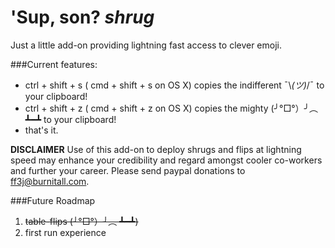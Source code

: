 # 'Sup, son? *shrug*

Just a little add-on providing lightning fast access to clever emoji.

###Current features:

* ctrl + shift + s ( cmd + shift + s on OS X) copies the indifferent ¯\\_(ツ)_/¯ to your clipboard!
* ctrl + shift + z ( cmd + shift + z on OS X) copies the mighty (╯°□°）╯︵ ┻━┻ to your clipboard!
* that's it.

**DISCLAIMER** Use of this add-on to deploy shrugs and flips at lightning speed may enhance your credibility and regard amongst cooler co-workers and further your career. Please send paypal donations to [ff3j@burnitall.com](mailt:ff3j@burnitall.com).

###Future Roadmap

1. <del>table-flips (╯°□°）╯︵ ┻━┻)</del>
2. first run experience
